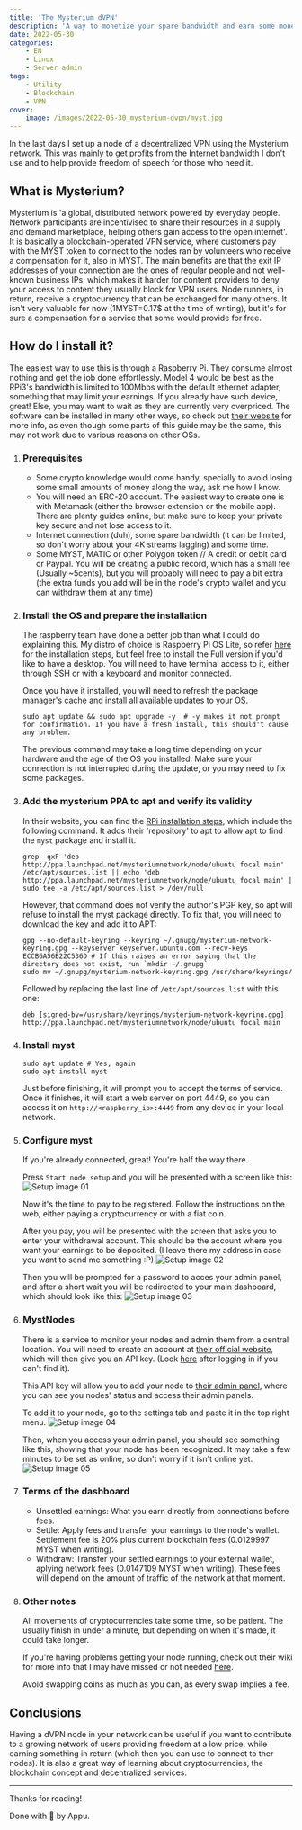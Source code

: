 ```yaml
---
title: 'The Mysterium dVPN'
description: 'A way to monetize your spare bandwidth and earn some money back.'
date: 2022-05-30
categories:
    - EN
    - Linux
    - Server admin
tags:
    - Utility
    - Blockchain
    - VPN
cover:
    image: /images/2022-05-30_mysterium-dvpn/myst.jpg
---
```


In the last days I set up a node of a decentralized VPN using the Mysterium network. This was mainly to get profits from the Internet bandwidth I don't use and to help provide freedom of speech for those who need it.

## What is Mysterium?

Mysterium is 'a global, distributed network powered by everyday people. Network participants are incentivised to share their resources in a supply and demand marketplace, helping others gain access to the open internet'.
It is basically a blockchain-operated VPN service, where customers pay with the MYST token to connect to the nodes ran by volunteers who receive a compensation for it, also in MYST.
The main benefits are that the exit IP addresses of your connection are the ones of regular people and not well-known business IPs, which makes it harder for content providers to deny your access to content they usually block for VPN users.
Node runners, in return, receive a cryptocurrency that can be exchanged for many others. It isn't very valuable for now (1MYST=0.17$ at the time of writing), but it's for sure a compensation for a service that some would provide for free.

## How do I install it?

The easiest way to use this is through a Raspberry Pi. They consume almost nothing and get the job done effortlessly. Model 4 would be best as the RPi3's bandwidth is limited to 100Mbps with the default ethernet adapter, something that may limit your earnings.
If you already have such device, great! Else, you may want to wait as they are currently very overpriced. The software can be installed in many other ways, so check out [their website](https://mystnodes.com/onboarding) for more info, as even though some parts of this guide may be the same, this may not work due to various reasons on other OSs.

1. ### Prerequisites

    - Some crypto knowledge would come handy, specially to avoid losing some small amounts of money along the way, ask me how I know.
    - You will need an ERC-20 account. The easiest way to create one is with Metamask (either the browser extension or the mobile app). There are plenty guides online, but make sure to keep your private key secure and not lose access to it.
    - Internet connection (duh), some spare bandwidth (it can be limited, so don't worry about your 4K streams lagging) and some time.
    - Some MYST, MATIC or other Polygon token // A credit or debit card or Paypal. You will be creating a public record, which has a small fee (Usually ~5cents), but you will probably will need to pay a bit extra (the extra funds you add will be in the node's crypto wallet and you can withdraw them at any time)

1. ### Install the OS and prepare the installation

    The raspberry team have done a better job than what I could do explaining this. My distro of choice is Raspberry Pi OS Lite, so refer [here](https://www.raspberrypi.com/documentation/computers/getting-started.html#using-raspberry-pi-imager) for the installation steps, but feel free to install the Full version if you'd like to have a desktop.
    You will need to have terminal access to it, either through SSH or with a keyboard and monitor connected.
  
    Once you have it installed, you will need to refresh the package manager's cache and install all available updates to your OS.

    ```console
    sudo apt update && sudo apt upgrade -y  # -y makes it not prompt for confirmation. If you have a fresh install, this should't cause any problem.
    ```
  
    The previous command may take a long time depending on your hardware and the age of the OS you installed. Make sure your connection is not interrupted during the update, or you may need to fix some packages.

1. ### Add the mysterium PPA to apt and verify its validity

    In their website, you can find the [RPi installation steps](https://mystnodes.com/onboarding/rpi/existing/0), which include the following command. It adds their 'repository' to apt to allow apt to find the `myst` package and install it.
  
    ```console
    grep -qxF 'deb http://ppa.launchpad.net/mysteriumnetwork/node/ubuntu focal main' /etc/apt/sources.list || echo 'deb http://ppa.launchpad.net/mysteriumnetwork/node/ubuntu focal main' | sudo tee -a /etc/apt/sources.list > /dev/null
    ```

    However, that command does not verify the author's PGP key, so apt will refuse to install the myst package directly. To fix that, you will need to download the key and add it to APT:

    ```console
    gpg --no-default-keyring --keyring ~/.gnupg/mysterium-network-keyring.gpg --keyserver keyserver.ubuntu.com --recv-keys ECCB6A56B22C536D # If this raises an error saying that the directory does not exist, run `mkdir ~/.gnupg`
    sudo mv ~/.gnupg/mysterium-network-keyring.gpg /usr/share/keyrings/
    ```
  
    Followed by replacing the last line of `/etc/apt/sources.list` with this one:

    ```console
    deb [signed-by=/usr/share/keyrings/mysterium-network-keyring.gpg] http://ppa.launchpad.net/mysteriumnetwork/node/ubuntu focal main
    ```

1. ### Install myst

    ```console
    sudo apt update # Yes, again
    sudo apt install myst
    ```
  
    Just before finishing, it will prompt you to accept the terms of service.
    Once it finishes, it will start a web server on port 4449, so you can access it on `http://<raspberry_ip>:4449` from any device in your local network.

1. ### Configure myst

    If you're already connected, great! You're half the way there.

    Press `Start node setup` and you will be presented with a screen like this:
    ![Setup image 01](/image/2022-05-30_mysterium-dvpn/setup01.png)

    Now it's the time to pay to be registered. Follow the instructions on the web, either paying a cryptocurrency or with a fiat coin.

    After you pay, you will be presented with the screen that asks you to enter your withdrawal account. This should be the account where you want your earnings to be deposited. (I leave there my address in case you want to send me something :P)
    ![Setup image 02](/image/2022-05-30_mysterium-dvpn/setup02.png)

    Then you will be prompted for a password to acces your admin panel, and after a short wait you will be redirected to your main dashboard, which should look like this:
    ![Setup image 03](/image/2022-05-30_mysterium-dvpn/setup03.png)

1. ### MystNodes

    There is a service to monitor your nodes and admin them from a central location. You will need to create an account at [their official website](https://mystnodes.com/registration), which will then give you an API key. (Look [here](https://mystnodes.com/me) after logging in if you can't find it).

    This API key wil allow you to add your node to [their admin panel](https://mystnodes.com/nodes), where you can see you nodes' status and access their admin panels.

    To add it to your node, go to the settings tab and paste it in the top right menu.
    ![Setup image 04](/image/2022-05-30_mysterium-dvpn/setup04.png)

    Then, when you access your admin panel, you should see something like this, showing that your node has been recognized. It may take a few minutes to be set as online, so don't worry if it isn't online yet.
    ![Setup image 05](/image/2022-05-30_mysterium-dvpn/setup05.png)

1. ### Terms of the dashboard

    - Unsettled earnings: What you earn directly from connections before fees.
    - Settle: Apply fees and transfer your earnings to the node's wallet. Settlement fee is 20% plus current blockchain fees (0.0129997 MYST when writing).
    - Withdraw: Transfer your settled earnings to your external wallet, aplying network fees (0.0147109 MYST when writing). These fees will depend on the amount of traffic of the network at that moment.

1. ### Other notes

    All movements of cryptocurrencies take some time, so be patient. The usually finish in under a minute, but depending on when it's made, it could take longer.

    If you're having problems getting your node running, check out their wiki for more info that I may have missed or not needed [here](https://docs.mysterium.network/for-node-runners/intros-mysterium-node).

    Avoid swapping coins as much as you can, as every swap implies a fee.

## Conclusions

Having a dVPN node in your network can be useful if you want to contribute to a growing network of users providing freedom at a low price, while earning something in return (which then you can use to connect to ther nodes). It is also a great way of learning about cryptocurrencies, the blockchain concept and decentralized services.

---

Thanks for reading!

Done with 🖤 by Appu.
